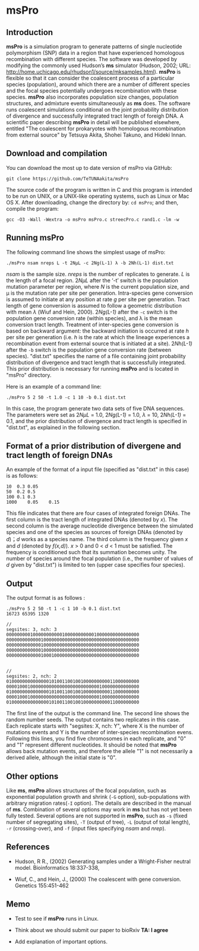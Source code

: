 <!--
ctrl + shift + M: show preview
-->
# msPro

## Introduction
**msPro** is a simulation program to generate patterns of single nucleotide polymorphism (SNP) data in a region that have experienced homologous recombination with different species. The software was developed by modifying the commonly used Hudson’s **ms** simulator (Hudson, 2002; URL: http://home.uchicago.edu/rhudson1/source/mksamples.html). **msPro** is flexible so that it can consider the coalescent process of a particular species (population), around which there are a number of different species and the focal species potentially undergoes recombination with these species. **msPro** also incorporates population size changes, population structures, and admixture events simultaneously as **ms** does. The software runs coalescent simulations conditional on the joint probability distribution of divergence and successfully integrated tract length of foreigh DNA. A scientific paper describing **msPro** in detail will be published elsewhere, entitled "The coalescent for prokaryotes with homologous recombination from external source" by Tetsuya Akita, Shohei Takuno, and Hideki Innan.

## Download and compilation
You can download the most up to date version of msPro via GitHub:
```
git clone https://github.com/TeTUNAakita/msPro
```

The source code of the program is written in C and this program is intended to be run on UNIX, or a UNIX-like operating systems, such as Linux or Mac OS X. After downloading, change the directory by: `cd msPro`; and then, compile the program:
```
gcc -O3 -Wall -Wextra -o msPro msPro.c streecPro.c rand1.c -lm -w
```

## Running msPro
The following command line shows the simplest usage of msPro:
```
./msPro nsam nreps L -t 2NμL -c 2Ng(L-1) λ -b 2Nh(L-1) dist.txt
```
*nsam* is the sample size. *nreps* is the number of replicates to generate. *L* is the length of a focal region. 2*NμL* after the ‘-t’ switch is the population mutation parameter per region, where *N* is the current population size, and μ is the mutation rate per site per generation. Intra-species gene conversion is assumed to initiate at any position at rate *g* per site per generation. Tract length of gene conversion is assumed to follow a geometric distribution with mean *λ* (Wiuf and Hein, 2000). 2*Ng(L-1)* after the `-c` switch is the population gene conversion rate (within species), and λ is the mean conversion tract length. Treatment of inter-species gene conversion is based on backward argument: the backward initiation is occurred at rate *h* per site per generation (i.e. *h* is the rate at which the lineage experiences a recombination event from external source that is initiated at a site). 2*Nh(L-1)* after the `-b` switch is the population gene conversion rate (between species). "dist.txt" specifies the name of a file containing joint probability distribution of divergence and tract length that is successfully integrated. This prior distribution is necessary for running **msPro** and is located in "msPro" directory.

Here is an example of a command line:
```
./msPro 5 2 50 -t 1.0 -c 1 10 -b 0.1 dist.txt
```
In this case, the program generate two data sets of five DNA sequences. The parameters were set as 2*NμL* = 1.0, 2*Ng(L-1)* = 1.0, *λ* = 10, 2*Nh(L-1)* = 0.1, and the prior distribution of divergence and tract length is specified in "dist.txt", as explained in the following section.

## Format of a prior distribution of divergene and tract length of foreign DNAs
An example of the format of a input file (specified as "dist.txt" in this case) is as follows:
```
10	0.3	0.05
50	0.2	0.5
100	0.1	0.3
1000	0.05	0.15
```

This file indicates that there are four cases of integrated foreign DNAs. The first column is the tract length of integrated DNAs (denoted by *x*). The second column is the average nucleotide divergence between the simulated species and one of the species as sources of foreign DNAs (denoted by *d*)；*d* works as a species name. The third column is the frequency given *x* and *d* (denoted by *f(x,d)*). *x* > 0 and 0 < *d* < 1 must be satisfied. The frequency is conditioned such that its summation becomes unity. The number of species around the focal population (i.e., the number of values of *d* given by "dist.txt") is limited to ten (upper case specifies four species).  

## Output

The output format is as follows :

```
./msPro 5 2 50 -t 1 -c 1 10 -b 0.1 dist.txt
16723 65395 1320

//
segsites: 3, nch: 3
00000000010000000000010000000000010000000000000000
00000000000001000000000000000000000000000000000000
00000000000001000000000000000000000000000000000000
00000000000001000000000000000000000000000000000000
00000000000001000100000000000000000000000000000000


//
segsites: 2, nch: 2
01000000000000001010011001001000000000011000000000
00001000100000000000000000000000000100000000000000
01000000000000001010011001001000000000011000000000
00001000100000000000000000000000000100000000000000
01000000000000001010011001001000000000011000000000
```
The first line of the output is the command line.
The second line shows the random number seeds.
The output contains two replicates in this case.
Each replicate starts with "segsites: X, nch: Y", where X is the number of mutations events and Y is the number of inter-species recombination evens. Following this lines, you find five chromosomes in each replicate, and "0" and "1" represent different nucleotides. It should be noted that **msPro** allows back mutation events, and therefore the allele "1" is not necessarily a derived allele, although the initial state is "0".

## Other options
Like **ms**, **msPro** allows structures of the focal population, such as exponential population growth and shrink (`-G` option), sub-populations with arbitrary migration rates(`-I` option). The details are described in the manual of **ms**. Combination of several options may work in **ms** but has not yet been fully tested. Several options are not supported in **msPro**, such as `-s` (fixed number of segregating sites), `-T` (output of tree), `-L` (output of total length), `-r` (crossing-over), and `-f` (input files specifying *nsam* and *nrep*).

## References
- Hudson, R R., (2002) Generating samples under a Wright-Fisher neutral model. Bioinformatics 18:337-338,

- Wiuf, C., and Hein, J., (2000) The coalescent with gene conversion. Genetics 155:451-462

## Memo
- Test to see if **msPro** runs in Linux.

- Think about we should submit our paper to bioRxiv **TA: I agree**

- Add explanation of important options.  
